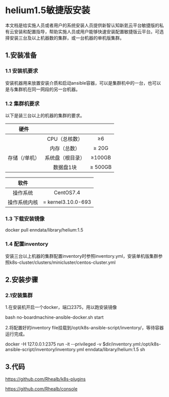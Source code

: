 # helium1.5敏捷版安装

本文档是给实施人员或者用户的系统安装人员提供新智认知新氦云平台敏捷版的私有云安装和配置指导，帮助实施人员或用户能够快速安装配置敏捷版云平台。可选择安装三台及以上机器数的集群，或一台机器的单机版集群。

## 1.安装准备

### 1.1 安装机要求

安装机器用来放置安装介质和启动ansible容器，可以是集群机中的一台，也可以是与集群机在同一网段的另一台机器。

### 1.2 集群机要求

以下是装三台以上的机器的集群的要求。

|     硬件      |                  |         |
| :-----------: | :--------------: | :-----: |
|               |  CPU（总核数）   |   ≥6    |
|               |   内存（总数）   |  ≥ 20G  |
| 存储（/单机） | 系统盘（根目录） | ≥100GB  |
|               |    数据盘1块     | ≥ 500GB |

  

|     软件     |                    |
| :----------: | :----------------: |
|   操作系统   |     CentOS7.4      |
| 操作系统内核 | = kernel3.10.0-693 |

### 1.3 下载安装镜像

docker pull enndata/library/helium:1.5

### 1.4 配置inventory

安装三台以上机器的集群配置inventory时参照inventory.yml，安装单机版集群参照k8s-cluster/clusters/minicluster/centos-cluster.yml

## 2.安装步骤

### 2.1安装集群

1.在安装机开启一个docker，端口2375，用以跑安装镜像

bash no-boardmachine-ansible-docker.sh start

2.将配置好的inventory file挂载到/opt/k8s-ansible-script/inventory/，等待容器运行完成。

docker -H 127.0.0.1:2375 run -it --privileged -v $dir/inventory.yml:/opt/k8s-ansible-script/inventory/inventory.yml  enndata/library/helium:1.5  sh

## 3.代码

https://github.com/Rhealb/k8s-plugins

https://github.com/Rhealb/console